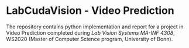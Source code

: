 # LabCudaVision - Video Prediction
The repository contains python implementation and report for a project in Video Prediction completed during *Lab Vision Systems MA-INF 4308*, WS2020 (Master of Computer Science program, University of Bonn).

